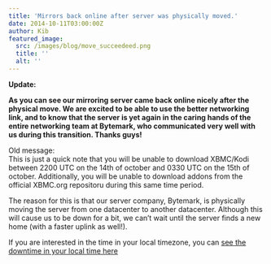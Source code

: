 ```yaml
---
title: 'Mirrors back online after server was physically moved.'
date: 2014-10-11T03:00:00Z
author: Kib
featured_image:
  src: /images/blog/move_succeedeed.png
  title: ''
  alt: ''
---
```

**Update:**

 **As you can see our mirroring server came back online nicely after the physical move. We are excited to be able to use the better networking link, and to know that the server is yet again in the caring hands of the entire networking team at Bytemark, who communicated very well with us during this transition. Thanks guys!**

 Old message:  
 This is just a quick note that you will be unable to download XBMC/Kodi between 2200 UTC on the 14th of october and 0330 UTC on the 15th of october. Additionally, you will be unable to download addons from the official XBMC.org repositoru during this same time period.

 The reason for this is that our server company, Bytemark, is physically moving the server from one datacenter to another datacenter. Although this will cause us to be down for a bit, we can’t wait until the server finds a new home (with a faster uplink as well!).

 If you are interested in the time in your local timezone, you can [see the downtime in yo](http://www.timeanddate.com/worldclock/fixedtime.html?msg=XBMC+mirrors+downtime&iso=20141014T23&p1=136&ah=5&am=30 "XBMC mirrors downtime")[ur local time here](http://www.timeanddate.com/worldclock/fixedtime.html?msg=XBMC+mirrors+downtime&iso=20141014T23&p1=136&ah=5&am=30 "XBMC mirrors downtime")

 